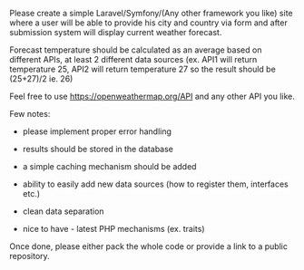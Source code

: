Please create a simple Laravel/Symfony/(Any other framework you like) site where a user will be able to provide his city and country via form and after submission system will display current weather forecast.

Forecast temperature should be calculated as an average based on different APIs, at least 2 different data sources (ex. API1 will return temperature 25, API2 will return temperature 27 so the result should be (25+27)/2 ie. 26)

Feel free to use https://openweathermap.org/API and any other API you like.

Few notes:

- please implement proper error handling

- results should be stored in the database

- a simple caching mechanism should be added

- ability to easily add new data sources (how to register them, interfaces etc.)

- clean data separation

- nice to have - latest PHP mechanisms (ex. traits)

Once done, please either pack the whole code or provide a link to a public repository.